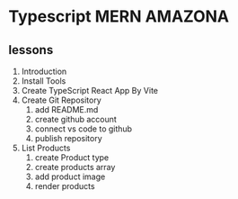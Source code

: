 # Typescript MERN AMAZONA 
 
## lessons
1. Introduction 
2. Install Tools 
3. Create TypeScript React App By Vite 
4. Create Git Repository 
    1. add README.md
    2. create github account
    3. connect vs code to github
    4. publish repository 
5. List Products 
    1. create Product type 
    2. create products array 
    3. add product image 
    4. render products